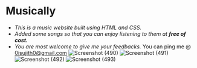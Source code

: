 # Musically
- *This is a music website built using *HTML* and *CSS*.*
- *Added some songs so that you can enjoy listening to them at **free of cost.***
- *You are most welcome to give me your feedbacks.*
You can ping me @ <0isujith0@gmail.com>
![Screenshot (490)](https://user-images.githubusercontent.com/75260608/183062583-b2507b83-a8e7-4395-bc4f-56819729f7f5.png)
![Screenshot (491)](https://user-images.githubusercontent.com/75260608/183062565-9252378d-f7aa-40b7-847b-1ae312122852.png)
![Screenshot (492)](https://user-images.githubusercontent.com/75260608/183062578-40e5e3f8-0566-4362-b8a8-08ecc5d98bda.png)
![Screenshot (493)](https://user-images.githubusercontent.com/75260608/183062607-525c8572-18da-4866-9ee4-4bbeb78d99c8.png)

